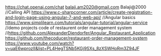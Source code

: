 https://chat.openai.com/chat
balaji.am2020@gmail.com
Balaji@2000
//Calling API
https://www.c-sharpcorner.com/article/create-registration-and-login-page-using-angular-7-and-web-api/
//Angular basics
https://www.simplilearn.com/tutorials/angular-tutorial/angular-service
//demo projects code of restaurent order management system
//https://github.com/AlexanderDiendorfer/Angular_Restaurant_Application
https://github.com/thecoducer/restaurant-order-management-system
https://www.youtube.com/watch?v=uaE6wprozII&list=PL4HegTSNb5KGj9SXs_8zXSWHoRm3Z94JF
